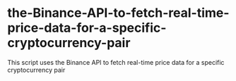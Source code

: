 # the-Binance-API-to-fetch-real-time-price-data-for-a-specific-cryptocurrency-pair
This script uses the Binance API to fetch real-time price data for a specific cryptocurrency pair
